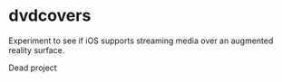 # dvdcovers
Experiment to see if iOS supports streaming media over an augmented reality surface. 

Dead project
